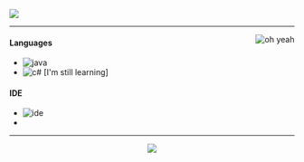 ![](https://komarev.com/ghpvc/?username=ConnectPL&label=PROFILE+VIEWS)

---

<img alt="oh yeah" src="https://github-readme-stats.vercel.app/api?username=ConnectPL&show_icons=true&theme=merko" align="right"/>

#### Languages
- ![java](https://img.shields.io/badge/-Java-3fd161?style=flat-square&logo=java)
- ![c#](https://img.shields.io/badge/-csharp-3fd161?style=flat-square&logo=csharp) [I'm still learning]

#### IDE
- ![ide](https://img.shields.io/badge/-Intellij_Idea-3fd161?style=flat-square&logo=intellij-idea)
-

---

<p align="center">
  <a href="https://discord.gg/3pmZ5d9zrV"><img src="https://discordapp.com/api/guilds/783727364524867614/widget.png?style=banner2"/></a>
</p>

